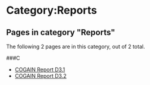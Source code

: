 
# Category:Reports

## Pages in category "Reports"

The following 2 pages are in this category, out of 2 total. 

###C

- [COGAIN Report D3.1][1]
- [COGAIN Report D3.2][2]
    
[1]: /Report/COGAIN_Report_D3.1.md
[2]: /Report/COGAIN_Report_D3.2.md
<!--stackedit_data:
eyJoaXN0b3J5IjpbLTE2NDQyMTcwLDE5MDA2MjYwNDBdfQ==
-->